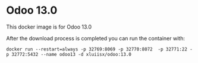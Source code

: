 Odoo 13.0
========

This docker image is for Odoo 13.0

After the download process is completed you can run the container with:

    docker run --restart=always -p 32769:8069 -p 32770:8072  -p 32771:22 -p 32772:5432 --name odoo13 -d xluiisx/odoo:13.0
